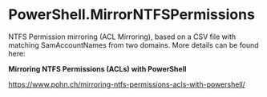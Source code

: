 # PowerShell.MirrorNTFSPermissions
NTFS Permission mirroring (ACL Mirroring), based on a CSV file with matching SamAccountNames from two domains.
More details can be found here:

**Mirroring NTFS Permissions (ACLs) with PowerShell**

https://www.pohn.ch/mirroring-ntfs-permissions-acls-with-powershell/
